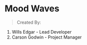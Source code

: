 # Mood Waves

> Created By:
  1. Wills Edgar - Lead Developer 
  2. Carson Godwin - Project Manager




